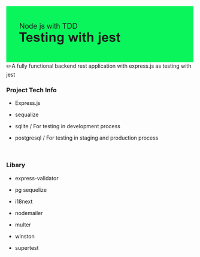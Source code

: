 <img src="https://github.com/Haris-wsm/node-tdd-orm/blob/main/git-node-tdd-header.png?raw=true" align="left" height="150" width="" />

<br/>  

<br/>  

####
✏️A fully functional backend rest application with express.js as testing with jest  
  



### Project Tech Info  
  
  

- Express.js  
  
- sequalize

- sqlite / For testing in development process  

- postgresql / For testing in staging and production process  
  

<br/>  



### Libary  
- express-validator  

- pg sequelize  
  
- i18next  
  
- nodemailer  
  
- multer  
  
- winston  

- supertest  

<br />

